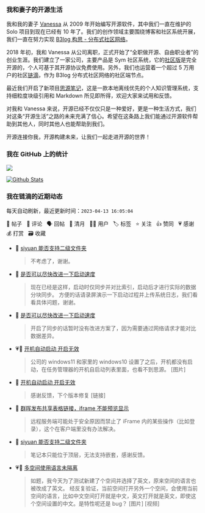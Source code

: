 ### 我和妻子的开源生活

我和我的妻子 [Vanessa](https://github.com/Vanessa219) 从 2009 年开始编写开源软件，其中我们一直在维护的 Solo 项目到现在已经有 10 年了。我们的创作领域主要围绕博客和社区系统开展，我们一直在努力实现 [B3log 构思 - 分布式社区网络](https://ld246.com/article/1546941897596)。

2018 年初，我和 Vanessa 从公司离职，正式开始了“全职做开源、自由职业者”的创业生涯。我们建立了一家公司，主要产品是 Sym 社区系统，它的[社区版](https://github.com/88250/symphony)是完全开源的，个人可基于其开源协议免费使用。另外，我们也运营着一个超过 5 万用户的社区[链滴](https://ld246.com)，作为 B3log 分布式社区网络的社区端节点。

最近我们开启了新项目[思源笔记](https://github.com/siyuan-note/siyuan)，这是一款本地离线优先的个人知识管理系统，支持细粒度块级引用和 Markdown 所见即所得，欢迎大家来试用和反馈。

对我和 Vanessa 来说，开源已经不仅仅只是一种爱好，更是一种生活方式，我们对这条“开源生活”之路的未来充满了信心。希望在这条路上我们能通过开源软件帮助到其他人，同时其他人也能帮助到我们。

开源连接你我，开源构建未来，让我们一起走进开源的世界！

### 我在 GitHub 上的统计

<a title="Hits" target="_blank" href="https://github.com/88250/88250"><img src="https://hits.b3log.org/88250/88250.svg"></a>

[![Github Stats](https://github-readme-stats.vercel.app/api?username=88250&theme=tokyonight&show_icons=true)](https://github.com/88250)

<!--events start -->

### 我在链滴的近期动态

每天自动刷新，最近更新时间：`2023-04-13 16:05:04`

📝 帖子 &nbsp; 💬 评论 &nbsp; 🗣 回帖 &nbsp; 🌙 清月 &nbsp; 👨‍💻 用户 &nbsp; 🏷️ 标签 &nbsp; ⭐️ 关注 &nbsp; 👍 赞同 &nbsp; 💗 感谢 &nbsp; 💰 打赏 &nbsp; 🗃 收藏

* 💬 [siyuan 能否支持二级文件夹](https://ld246.com/article/1681353656601/comment/1681367292060#comments)

  > 不考虑了，谢谢。
* 💬 [是否可以尽快改进一下启动速度](https://ld246.com/article/1681356878899/comment/1681357858555#comments)

  > 现在已经是这样，启动时仅同步并对比索引，启动后才进行实际的数据分块同步。 方便的话请录屏演示一下启动过程并上传系统日志，我们看看具体问题，谢谢。
* 💬 [是否可以尽快改进一下启动速度](https://ld246.com/article/1681356878899/comment/1681357154342#comments)

  > 开启了同步的话暂时没有改进方案了，因为需要通过网络请求才能对比数据差异。
* 💗📝 [开机自动启动 开启无效](https://ld246.com/article/1681353309504)

  > 公司的 windows11 和家里的 windows10 设置了之后，开机都没有启动，在任务管理器的开机自启动列表里面，也看不到思源。 [图片]
* 💬 [开机自动启动 开启无效](https://ld246.com/article/1681353309504/comment/1681354924577#comments)

  > 感谢反馈，下个版本修复 [链接]
* 💬 [群晖发布共享表格链接，iframe 不能预览显示](https://ld246.com/article/1681354209962/comment/1681354305641#comments)

  > 远程服务端可能处于安全原因而禁止了 iFrame 内的某些操作（比如登录），这个在客户端里没有办法解决。
* 💬 [siyuan 能否支持二级文件夹](https://ld246.com/article/1681353656601/comment/1681354035274#comments)

  > 笔记本只能位于顶层，无法支持嵌套，感谢反馈。
* 💗📝 [多空间使用语言未隔离](https://ld246.com/article/1681316945159)

  > 如题，我今天为了测试新建了个空间并选择了英文，原来空间的语言也被改成了英文。 经反复验证，当前空间打开另外一个空间，会使用当前空间的语言，比如中文空间打开就是中文，英文打开就是英文，即使这个空间设置的中文。是特性呢还是 bug？ [图片] [视频]


<!--events end -->
